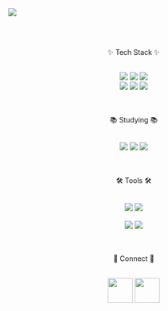 <br>

### <img src="https://capsule-render.vercel.app/api?type=waving&color=auto&height=300&section=header&animation=fadeIn&text=Hi,%20Hello&fontSize=50&fontAlignY=38&desc=dsad233%20GitHub&descAlignY=51&descAlign=62" />

<br>
<br>

<p align="center"> ✨ Tech Stack ✨ </p>

<br>

<div align="center">
<img src="https://img.shields.io/badge/html5-%23E34F26.svg?style=for-the-badge&logo=html5&logoColor=white" />
<img src="https://img.shields.io/badge/css3-%231572B6.svg?style=for-the-badge&logo=css3&logoColor=white" />
<a href="https://www.javascript.com" target="_blank"><img src="https://img.shields.io/badge/javascript-%23323330.svg?style=for-the-badge&logo=javascript&logoColor=%23F7DF1E" /></a>
</div>

<div align="center">
<a href="https://nodejs.org" target="_blank"><img src="https://img.shields.io/badge/node.js-6DA55F?style=for-the-badge&logo=node.js&logoColor=white" /></a>
<a href="https://typescriptlang.org" target="_blank"><img src="https://img.shields.io/badge/typescript-%23007ACC.svg?style=for-the-badge&logo=typescript&logoColor=white" /></a>
<a href="https://nestjs.com" target="_blank"><img src="https://img.shields.io/badge/nestjs-%23E0234E.svg?style=for-the-badge&logo=nestjs&logoColor=white" /></a>
</div>

<br>
<br>

<p align="center"> 📚 Studying 📚 </p>

<br>

<div align="center">
<a href="https://www.mysql.com" target="_blank"><img src="https://img.shields.io/badge/mysql-4479A1.svg?style=for-the-badge&logo=mysql&logoColor=white" /></a>
<a href="https://www.docker.com" target="_blank"><img src="https://img.shields.io/badge/docker-%230db7ed.svg?style=for-the-badge&logo=docker&logoColor=white" /></a>
<a href="https://redis.io" target="_blank"><img src="https://img.shields.io/badge/redis-%23DD0031.svg?style=for-the-badge&logo=redis&logoColor=white" /></a>
</div>

<br>
<br>

<p align="center"> 🛠 Tools 🛠 </p>

<br>

<div align="center">
<a href="https://www.git-scm.com" target="_blank"><img src="https://img.shields.io/badge/git-%23F05033.svg?style=for-the-badge&logo=git&logoColor=white" /></a>
<a href="https://github.com" target="_blank"><img src="https://img.shields.io/badge/github-%23121011.svg?style=for-the-badge&logo=github&logoColor=white" /></a>
</div>

<br>

<div align="center">
<a href="https://code.visualstudio.com" target="_blank"><img src="https://img.shields.io/badge/Visual%20Studio%20Code-0078d7.svg?style=for-the-badge&logo=visual-studio-code&logoColor=white" /></a>
<a href="https://insomnia.rest" target="_blank"><img src="https://img.shields.io/badge/Insomnia-black?style=for-the-badge&logo=insomnia&logoColor=5849BE" /></a>
</div>

<br>
<br>

<p align="center"> 🤙 Connect 🤙 </p>

<br>

<div align="center">
<a href="https://blog.naver.com/pinmode1247" target="_blank"><img src="http://wiki.hash.kr/images/a/a1/%EB%84%A4%EC%9D%B4%EB%B2%84_%EB%B8%94%EB%A1%9C%EA%B7%B8_%EB%A1%9C%EA%B3%A0.png" width="50px" height="50px" /></a>
<a href="ksl1421@naver.com" target="_blank"><img src="https://icons-for-free.com/iff/png/256/book+contact+contacts+email+naver+square+icon-1320073246444056774.png" width="50px" height="50px" /></a>
</div>

<br>
<br>

<!--
**dsad233/dsad233** is a ✨ _special_ ✨ repository because its `README.md` (this file) appears on your GitHub profile.

Here are some ideas to get you started:

- 🔭 I’m currently working on ...
- 🌱 I’m currently learning ...
- 👯 I’m looking to collaborate on ...
- 🤔 I’m looking for help with ...
- 💬 Ask me about ...
- 📫 How to reach me: ...
- 😄 Pronouns: ...
- ⚡ Fun fact: ...
-->
